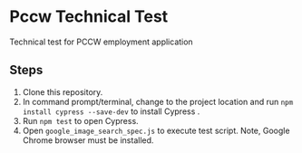 # Pccw Technical Test
Technical test for PCCW employment application

## Steps 
1. Clone this repository. 
2. In command prompt/terminal, change to the project location and run `npm install cypress --save-dev` to install Cypress .
3. Run `npm test` to open Cypress.
4. Open `google_image_search_spec.js` to execute test script. Note, Google Chrome browser must be installed.
